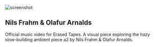 ![screenshot](/images/arnards.jpg "Nils Frahm & Olafur Arnalds - a2")
## Nils Frahm & Olafur Arnalds
Official music video for Erased Tapes. A visual piece exploring the hazy slow-building ambient piece a2 by Nils Frahm & Olafur Arnalds.

